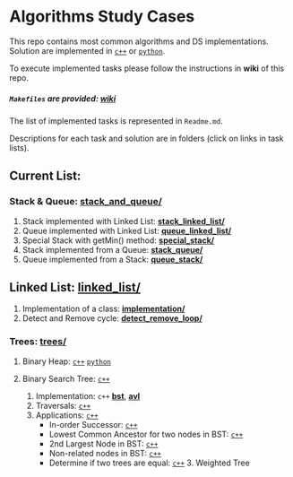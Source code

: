 # Algorithms Study Cases

This repo contains most common algorithms and DS implementations. Solution are implemented in [```c++```](c++) or [```python```](python).

To execute implemented tasks please follow the instructions in **wiki** of this repo.
##### ```Makefiles``` are provided: [wiki](https://github.com/UseTheApi/algorithms/wiki/Setting-up-a-local-project)
The list of implemented tasks is represented in ```Readme.md```.

Descriptions for each task and solution are in folders (click on links in task lists).

## Current List:

### Stack & Queue: [stack_and_queue/](/c++/stack_and_queue)

   1. Stack implemented with Linked List: [**stack_linked_list/**](/c++/stack_and_queue/stack_linked_list)
   2. Queue implemented with Linked List: [**queue_linked_list/**](/c++/stack_and_queue/queue_linked_list)
   3. Special Stack with getMin() method: [**special_stack/**](/c++/stack_and_queue/special_stack)
   4. Stack implemented from a Queue: [**stack_queue/**](/c++/stack_and_queue/stack_queue)
   5. Queue implemented from a Stack: [**queue_stack/**](/c++/stack_and_queue/queue_stack)

## Linked List: [linked_list/](/c++/linked_list)

   1. Implementation of a class: [**implementation/**](/c++/linked_list/implementation)
   2. Detect and Remove cycle: [**detect_remove_loop/**](/c++/linked_list/detect_remove_loop)

### Trees: [trees/](c++/trees)

   1. Binary Heap: [```c++```](c++/trees/binary_heap) [```python```]()
   2. Binary Search Tree: [```c++```](с++/trees/binary_search_tree)

        1. Implementation: ```c++``` [**bst**](с++/trees/binary_search_tree/implementation/bst), [**avl**](с++/trees/binary_search_tree/implementation/avl)
        2. Traversals: [```c++```](c++/trees/binary_search_tree/traversals)
        3. Applications: [```c++```](c++/trees/binary_search_tree/application)
            * In-order Successor: [```c++```](c++/trees/binary_search_tree/application/in_order_successor)
            * Lowest Common Ancestor for two nodes in BST: [```c++```](trees/binary_search_tree/application/lowest_common_ancestor)
            * 2nd Largest Node in BST: [```c++```](c++/trees/binary_search_tree/application/second_largest_node)
            * Non-related nodes in BST: [```c++```](c++/trees/binary_search_tree/application/not_related_nodes)
            * Determine if two trees are equal: [```c++```](c++/trees/binary_search_tree/application/equal_trees)
    3. Weighted Tree
